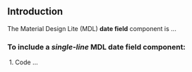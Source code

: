 ## Introduction

The Material Design Lite (MDL) **date field** component is ...

### To include a *single-line* MDL **date field** component:

&nbsp;1. Code ...
